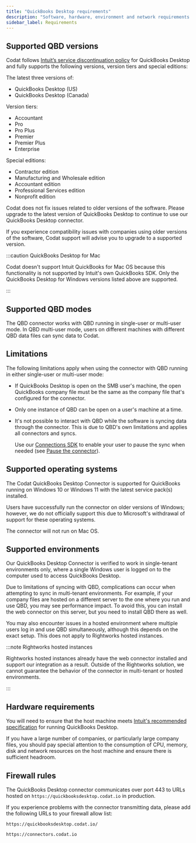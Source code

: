 ```yaml
---
title: "QuickBooks Desktop requirements"
description: "Software, hardware, environment and network requirements and configurations"
sidebar_label: Requirements
---
```


## Supported QBD versions

Codat follows <a className="external" href="https://quickbooks.intuit.com/learn-support/en-us/help-article/feature-preferences/quickbooks-desktop-service-discontinuation-policy/L17cXxlie_US_en_US" target="_blank">Intuit’s service discontinuation policy</a> for QuickBooks Desktop and fully supports the following versions, version tiers and special editions:

The latest three versions of:

- QuickBooks Desktop (US)
- QuickBooks Desktop (Canada)

Version tiers:

- Accountant
- Pro
- Pro Plus
- Premier
- Premier Plus
- Enterprise

Special editions:

- Contractor edition
- Manufacturing and Wholesale edition
- Accountant edition
- Professional Services edition
- Nonprofit edition

Codat does not fix issues related to older versions of the software. Please upgrade to the latest version of QuickBooks Desktop to continue to use our QuickBooks Desktop connector.

If you experience compatibility issues with companies using older versions of the software, Codat support will advise you to upgrade to a supported version.

:::caution QuickBooks Desktop for Mac

Codat doesn't support Intuit QuickBooks for Mac OS because this functionality is not supported by Intuit's own QuickBooks SDK. Only the QuickBooks Desktop for Windows versions listed above are supported.

:::

## Supported QBD modes

The QBD connector works with QBD running in single-user or multi-user mode. In QBD multi-user mode, users on different machines with different QBD data files can sync data to Codat.

## Limitations

The following limitations apply when using the connector with QBD running in either single-user or multi-user mode:

- If QuickBooks Desktop is open on the SMB user's machine, the open QuickBooks company file must be the same as the company file that's configured for the connector.

- Only one instance of QBD can be open on a user's machine at a time.

- It's not possible to interact with QBD while the software is syncing data through the connector. This is due to QBD's own limitations and applies all connectors and syncs.

  Use our [Connections SDK](/auth-flow/optimize/connection-management) to enable your user to pause the sync when needed (see [Pause the connector](/integrations/accounting/quickbooksdesktop/installing-the-quickbooks-connector#pause-the-connector)).

## Supported operating systems

The Codat QuickBooks Desktop Connector is supported for QuickBooks running on Windows 10 or Windows 11 with the latest service pack(s) installed.

Users have successfully run the connector on older versions of Windows; however, we do not officially support this due to Microsoft's withdrawal of support for these operating systems.

The connector will not run on Mac OS.

## Supported environments

Our QuickBooks Desktop Connector is verified to work in single-tenant environments only, where a single Windows user is logged on to the computer used to access QuickBooks Desktop.

Due to limitations of syncing with QBD, complications can occur when attempting to sync in multi-tenant environments. For example, if your company files are hosted on a different server to the one where you run and use QBD, you may see performance impact. To avoid this, you can install the web connector on this server, but you need to install QBD there as well.

You may also encounter issues in a hosted environment where multiple users log in and use QBD simultaneously, although this depends on the exact setup. This does not apply to Rightworks hosted instances.

:::note Rightworks hosted instances

Rightworks hosted instances already have the web connector installed and support our integration as a result. Outside of the Rightworks solution, we cannot guarantee the behavior of the connector in multi-tenant or hosted environments.

:::

## Hardware requirements

You will need to ensure that the host machine meets <a href="https://quickbooks.intuit.com/learn-support/en-us/help-article/install-products/system-requirements-quickbooks-desktop-2022/L9664spDA_US_en_US" class="external" target="_blank">Intuit's recommended specification</a> for running QuickBooks Desktop.

If you have a large number of companies, or particularly large company files, you should pay special attention to the consumption of CPU, memory, disk and network resources on the host machine and ensure there is sufficient headroom.

## Firewall rules

The QuickBooks Desktop connector communicates over port 443 to URLs hosted on `https://quickbooksdesktop.codat.io` in production.

If you experience problems with the connector transmitting data, please add the following URLs to your firewall allow list:

`https://quickbooksdesktop.codat.io/`

`https://connectors.codat.io`
